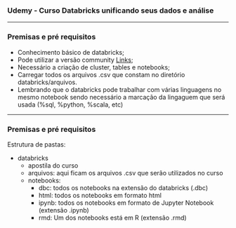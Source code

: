 ### Udemy - Curso Databricks unificando seus dados e análise

----

### Premisas e pré requisitos

- Conhecimento básico de databricks;
- Pode utilizar a versão community [Links](https://community.cloud.databricks.com/login.html);
- Necessário a criação de cluster, tables e notebooks;
- Carregar todos os arquivos .csv que constam no diretório databricks/arquivos.
- Lembrando que o databricks pode trabalhar com várias linguagens no mesmo notebook sendo necessário a marcação da lingaguem que será usada (%sql, %python, %scala, etc)

----

### Premisas e pré requisitos


Estrutura de pastas:

+ databricks
    + apostila do curso
    + arquivos: aqui ficam os arquivos .csv que serão utilizados no curso
    + notebooks:
      + dbc: todos os notebooks na extensão do databricks (.dbc)
      + html: todos os notebooks em formato html
      + ipynb: todos os notebooks em formato de Jupyter Notebook (extensão .ipynb)
      + rmd: Um dos notebooks está em R (extensão .rmd)
